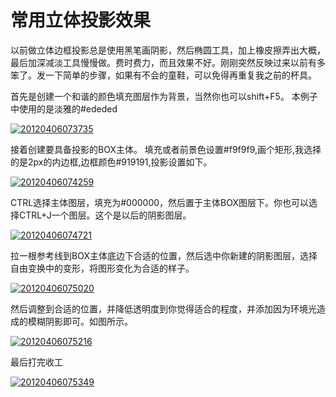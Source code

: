 # 常用立体投影效果

以前做立体边框投影总是使用黑笔画阴影，然后椭圆工具，加上橡皮擦弄出大概，最后加深减淡工具慢慢做。费时费力，而且效果不好。刚刚突然反映过来以前有多笨了。发一下简单的步骤，如果有不会的童鞋，可以免得再重复我之前的杯具。 

首先是创建一个和谐的颜色填充图层作为背景，当然你也可以shift+F5。 本例子中使用的是淡雅的#ededed 

[![20120406073735](https://attachment.soulteary.com/2012/04/06/20120406073735.jpg "20120406073735")](https://attachment.soulteary.com/2012/04/06/20120406073735.jpg) 

接着创建要具备投影的BOX主体。 填充或者前景色设置#f9f9f9,画个矩形,我选择的是2px的内边框,边框颜色#919191,投影设置如下。 

[![20120406074259](https://attachment.soulteary.com/2012/04/06/20120406074259.jpg "20120406074259")](https://attachment.soulteary.com/2012/04/06/20120406074259.jpg) 

CTRL选择主体图层，填充为#000000，然后置于主体BOX图层下。你也可以选择CTRL+J一个图层。这个是以后的阴影图层。 

[![20120406074721](https://attachment.soulteary.com/2012/04/06/20120406074721.jpg "20120406074721")](https://attachment.soulteary.com/2012/04/06/20120406074721.jpg) 

拉一根参考线到BOX主体底边下合适的位置，然后选中你新建的阴影图层，选择自由变换中的变形，将图形变化为合适的样子。 

[![20120406075020](https://attachment.soulteary.com/2012/04/06/20120406075020.jpg "20120406075020")](https://attachment.soulteary.com/2012/04/06/20120406075020.jpg) 

然后调整到合适的位置，并降低透明度到你觉得适合的程度，并添加因为环境光造成的模糊阴影即可。如图所示。 

[![20120406075216](https://attachment.soulteary.com/2012/04/06/20120406075216.jpg "20120406075216")](https://attachment.soulteary.com/2012/04/06/20120406075216.jpg) 

最后打完收工 

[![20120406075349](https://attachment.soulteary.com/2012/04/06/20120406075349.jpg "20120406075349")](https://attachment.soulteary.com/2012/04/06/20120406075349.jpg)

